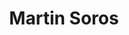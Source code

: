 ---
title: Martin Soros
email: msoros@nd.edu
image: "/images/headshots/martinsoros.jpg"
description: Resident Assistant
weight: 9
params:
    hometown: "Bethesda, MD"
    major: "Civil Engineering (Minors in Theology and Education, Schooling, and Society)"
    hobbies: "Learning Languages, Swimming, and Running"
    favoritepart: "Ice Cream Mass"
    section: "3B"

social:
  - name: email
    icon: fa-regular fa-envelope
    link: mailto:msoros@nd.edu
---